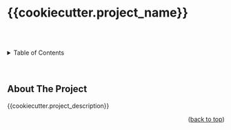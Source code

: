 <h1>{{cookiecutter.project_name}}</h1>

<br><br>
<details>
  <summary>Table of Contents</summary>
  <ol>
    <li>
      <a href="#about-the-project">About The Project</a>
    </li>
  </ol>
</details>
<br><br>

## About The Project

{{cookiecutter.project_description}}

<p align="right">(<a href="#readme-top">back to top</a>)</p>

